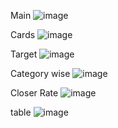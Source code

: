 
Main
![image](https://github.com/user-attachments/assets/282591b8-cced-415e-8078-bf3b4b889ea3)



Cards
![image](https://github.com/user-attachments/assets/538e2faf-6393-4f89-a686-f32bddf8f1b5)


Target
![image](https://github.com/user-attachments/assets/1f5da38a-5298-4c47-8be9-5e9382b0d9a9)


Category wise
![image](https://github.com/user-attachments/assets/49101996-c9a2-4645-9c72-f7aefe928f15)


Closer Rate
![image](https://github.com/user-attachments/assets/250354c4-0537-4be9-8214-283b6df99958)


table
![image](https://github.com/user-attachments/assets/29354dae-a967-4bd7-ac8b-c186bf795852)

